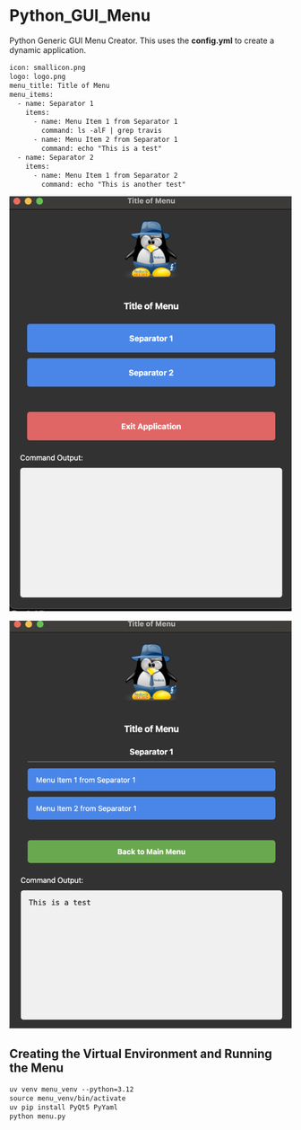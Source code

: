 # Python_GUI_Menu

Python Generic GUI Menu Creator. This uses the **config.yml** to create a dynamic application.

````
icon: smallicon.png
logo: logo.png
menu_title: Title of Menu
menu_items:
  - name: Separator 1
    items:
      - name: Menu Item 1 from Separator 1
        command: ls -alF | grep travis
      - name: Menu Item 2 from Separator 1
        command: echo "This is a test"
  - name: Separator 2
    items:
      - name: Menu Item 1 from Separator 2
        command: echo "This is another test"
````


![](20250423172157.png)

![](20250423172429.png)

## Creating the Virtual Environment and Running the Menu

````
uv venv menu_venv --python=3.12
source menu_venv/bin/activate
uv pip install PyQt5 PyYaml
python menu.py
````